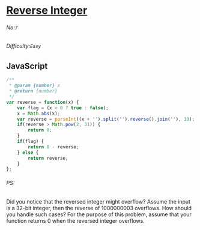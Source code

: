 # [Reverse Integer](https://leetcode.com/problems/reverse-integer/)
###### No:`7`
###### Difficulty:`Easy`
## JavaScript

```javascript
/**
 * @param {number} x
 * @return {number}
 */
var reverse = function(x) {
    var flag = (x < 0 ? true : false);
    x = Math.abs(x);
    var reverse = parseInt((x + '').split('').reverse().join(''), 10);
    if(reverse > Math.pow(2, 31)) {
        return 0;
    }
    if(flag) {
        return 0 - reverse;
    } else {
        return reverse;
    }
};
```
###### PS:
Did you notice that the reversed integer might overflow? Assume the input is a 32-bit integer, then the reverse of 1000000003 overflows. How should you handle such cases?
For the purpose of this problem, assume that your function returns 0 when the reversed integer overflows.

